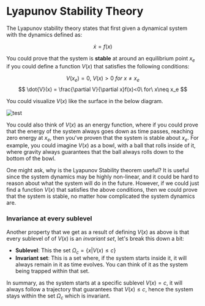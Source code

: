# Lyapunov Stability Theory


The Lyapunov stability theory states that first given a dynamical system with the dynamics defined as:

$$
\dot{x} = f(x)
$$

You could prove that the system is **stable** at around an equilibrium point $x_e$ if you could define a function $V(x)$ that satisfies the following conditions:

$$
V(x_e) = 0,\ V(x) > 0\ for\ x\neq x_e
$$
$$
\dot{V}(x) = \frac{\partial V}{\partial x}f(x)<0\ for\ x\neq x_e
$$


You could visualize $V(x)$ like the surface in the below diagram.

![test](../diagrams/exported/lyapunov_stability_theorm.png)

You could also think of $V(x)$ as an energy function, where if you could prove that the energy of the system always goes down as time passes, reaching zero energy at $x_e$, then you've proven that the system is stable about $x_e$. For example, you could imagine $V(x)$ as a bowl, with a ball that rolls inside of it, where gravity always guarantees that the ball always rolls down to the bottom of the bowl.

One might ask, why is the Lyapunov Stability theorem useful? It is useful since the system dynamics may be highly non-linear, and it could be hard to reason about what the system will do in the future. However, if we could just find a function $V(x)$ that satisfies the above conditions, then we could prove that the system is stable, no matter how complicated the system dynamics are.

### Invariance at every sublevel

Another property that we get as a result of defining $V(x)$ as above is that every sublevel of of $V(x)$ is an *invariant set*, let's break this down a bit:
- **Sublevel**: This the set $\Omega_c = \{x | V(x) \leq c\}$
- **Invariant set**: This is a set where, if the system starts inside it, it will always remain in it as time evolves. You can think of it as the system being trapped within that set.

In summary, as the system starts at a specific sublevel $V(x) = c$, it will always follow a trajectory that guarantees that $V(x) \leq c$, hence the system stays within the set $\Omega_c$ which is invariant.